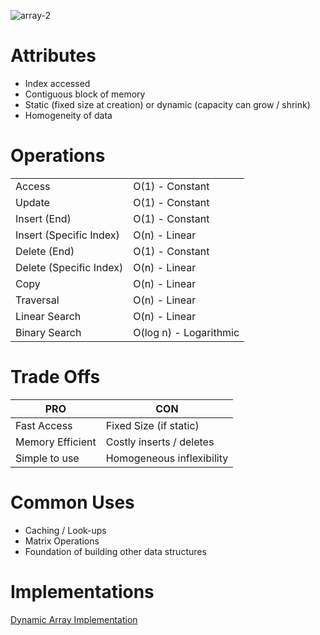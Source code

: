 ![array-2](https://github.com/user-attachments/assets/b43c75ba-2022-4f9f-8c1b-515753d40ee4)

# Attributes
- Index accessed
- Contiguous block of memory
- Static (fixed size at creation) or dynamic (capacity can grow / shrink)
- Homogeneity of data

# Operations
|               |               |
|---------------|---------------|
| Access |     O(1) - Constant     |
| Update |       O(1) - Constant   |
| Insert (End) |      O(1) - Constant    |
| Insert (Specific Index) |     O(n) - Linear     |
| Delete (End) |    O(1) - Constant      |
| Delete (Specific Index)|   O(n) - Linear       |
| Copy |     O(n) - Linear     |
| Traversal |    O(n) - Linear      |
| Linear Search |     O(n) - Linear     |
| Binary Search |      O(log n) - Logarithmic    |

# Trade Offs
|  PRO             |    CON           |
|---------------|---------------|
| Fast Access | Fixed Size (if static) |
| Memory Efficient | Costly inserts / deletes |
| Simple to use | Homogeneous inflexibility |

# Common Uses
- Caching / Look-ups
- Matrix Operations
- Foundation of building other data structures

# Implementations
[Dynamic Array Implementation](https://github.com/mc-0/DSA/tree/main/src/datastructures/arrays)